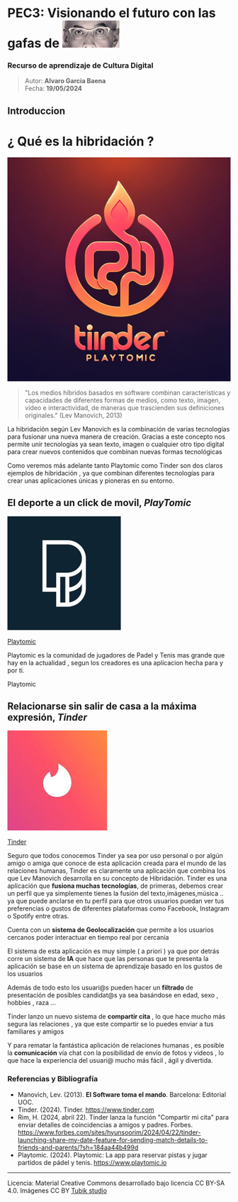 # PEC3: Visionando el futuro con las gafas de ![Cultura Digital](gafas.jpg)

### Recurso de aprendizaje de Cultura Digital 


>Autor: **Alvaro Garcia Baena**          
Fecha: **19/05/2024**







## Introduccion
# ¿ Qué es la hibridación ?
![Cultura Digital](fusion.png)

>"Los medios híbridos basados en software combinan características y capacidades de diferentes formas de medios, como texto, imagen, video e interactividad, de maneras que trascienden sus definiciones originales."
>(Lev Manovich, 2013)




La hibridación según Lev Manovich es la combinación de varias tecnologías para fusionar una nueva manera de creación.
Gracias a este concepto nos permite unir tecnologías ya sean texto, imagen o cualquier otro tipo digital para crear nuevos contenidos que combinan nuevas formas tecnológicas

Como veremos más adelante tanto Playtomic como Tinder son dos claros ejemplos de hibridación , ya que combinan diferentes tecnologías para crear unas aplicaciones únicas y pioneras en su entorno.




## El deporte a un click de movil, _PlayTomic_
![Cultura Digital](Playtomic.jpg)

[Playtomic]( https://playtomic.io/)

Playtomic es la comunidad de jugadores de Padel y Tenis mas grande que hay en la actualidad , segun los creadores es una aplicacion hecha para y por ti. 

Playtomic 


## Relacionarse sin salir de casa a la máxima expresión, _Tinder_
![Cultura Digital](Tinder.jpg)

[Tinder]( https://tinder.com/)

Seguro que todos conocemos Tinder ya sea por uso personal o por algún amigo o amiga que conoce de esta aplicación creada para el mundo de las relaciones humanas, Tinder es claramente una aplicación que combina los que Lev Manovich desarrolla en su concepto de Hibridación.
Tinder es una aplicación que **fusiona muchas tecnologías**, de primeras, debemos crear un perfil que ya simplemente tienes la fusión del texto,imágenes,música .. ya que puede anclarse en tu perfil para que otros usuarios puedan ver tus preferencias o gustos de diferentes plataformas como Facebook, Instagram o Spotify entre otras.

Cuenta con un **sistema de Geolocalización** que permite a los usuarios cercanos poder interactuar en tiempo real por cercanía

El sistema de esta aplicación es muy simple ( a priori ) ya que por detrás corre un sistema de **IA** que hace que las personas que te presenta la aplicación se base en un sistema de aprendizaje basado en los gustos de los usuarios

Además de todo esto los usuari@s pueden hacer un **filtrado** de presentación de posibles candidat@s ya sea basándose en edad, sexo , hobbies , raza ... 

Tinder lanzo un nuevo sistema de **compartir cita** , lo que hace mucho más segura las relaciones , ya que este compartir se lo puedes enviar a tus familiares y amigos
 
Y para rematar la fantástica aplicación de relaciones humanas , es posible la **comunicación** vía chat con la posibilidad de envío de fotos y videos , lo que hace la experiencia del usuari@ mucho más fácil , ágil y divertida.




### Referencias y Bibliografía

* Manovich, Lev. (2013). **El Software toma el mando**. Barcelona: Editorial UOC.
* Tinder. (2024). Tinder. https://www.tinder.com
* Rim, H. (2024, abril 22). Tinder lanza la función "Compartir mi cita" para enviar detalles de coincidencias a amigos y padres. Forbes. https://www.forbes.com/sites/hyunsoorim/2024/04/22/tinder-launching-share-my-date-feature-for-sending-match-details-to-friends-and-parents/?sh=184aa44b499d
* Playtomic. (2024). Playtomic: La app para reservar pistas y jugar partidos de pádel y tenis. https://www.playtomic.io
  


----

Licencia: Material Creative Commons desarrollado bajo licencia CC BY-SA 4.0. Imágenes CC BY [Tubik studio](https://blog.tubikstudio.com/how-to-create-original-flat-illustrations-designers-tips/) 
